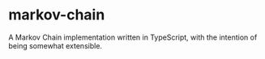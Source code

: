 # markov-chain
A Markov Chain implementation written in TypeScript, with the intention of being somewhat extensible.
